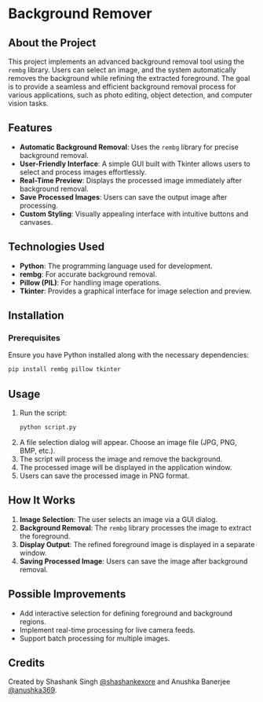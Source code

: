 # Background Remover

## About the Project
This project implements an advanced background removal tool using the `rembg` library. Users can select an image, and the system automatically removes the background while refining the extracted foreground. The goal is to provide a seamless and efficient background removal process for various applications, such as photo editing, object detection, and computer vision tasks.

## Features
- **Automatic Background Removal**: Uses the `rembg` library for precise background removal.
- **User-Friendly Interface**: A simple GUI built with Tkinter allows users to select and process images effortlessly.
- **Real-Time Preview**: Displays the processed image immediately after background removal.
- **Save Processed Images**: Users can save the output image after processing.
- **Custom Styling**: Visually appealing interface with intuitive buttons and canvases.

## Technologies Used
- **Python**: The programming language used for development.
- **rembg**: For accurate background removal.
- **Pillow (PIL)**: For handling image operations.
- **Tkinter**: Provides a graphical interface for image selection and preview.

## Installation
### Prerequisites
Ensure you have Python installed along with the necessary dependencies:

```sh
pip install rembg pillow tkinter
```

## Usage
1. Run the script:
   ```sh
   python script.py
   ```
2. A file selection dialog will appear. Choose an image file (JPG, PNG, BMP, etc.).
3. The script will process the image and remove the background.
4. The processed image will be displayed in the application window.
5. Users can save the processed image in PNG format.

## How It Works
1. **Image Selection**: The user selects an image via a GUI dialog.
2. **Background Removal**: The `rembg` library processes the image to extract the foreground.
3. **Display Output**: The refined foreground image is displayed in a separate window.
4. **Saving Processed Image**: Users can save the image after background removal.

## Possible Improvements
- Add interactive selection for defining foreground and background regions.
- Implement real-time processing for live camera feeds.
- Support batch processing for multiple images.

## Credits
Created by Shashank Singh [@shashankexore](https://github.com/shashankexore) and Anushka Banerjee [@anushka369](https://github.com/anushka369).

